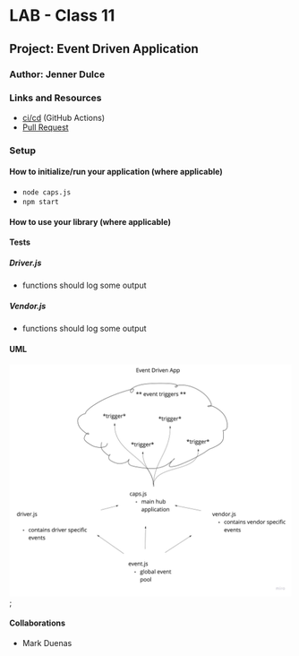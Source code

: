 # LAB - Class 11

## Project: Event Driven Application

### Author: Jenner Dulce

### Links and Resources

- [ci/cd](https://github.com/jennerdulce/event-driven-application/actions) (GitHub Actions)
- [Pull Request](https://github.com/jennerdulce/event-driven-application/pull/1)

### Setup

#### How to initialize/run your application (where applicable)

- `node caps.js`
- `npm start`

#### How to use your library (where applicable)

#### Tests

##### Driver.js

- functions should log some output

##### Vendor.js

- functions should log some output

#### UML

![UML Example](./UML.jpg);

#### Collaborations

- Mark Duenas
